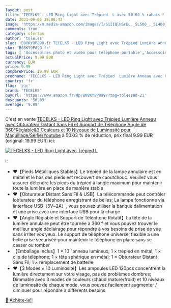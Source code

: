 ```yaml
---
layout: post
title: 'TECELKS - LED Ring Light avec Trépied  L avec 50.03 % rabais '
date: 2021-06-06 19:08:43
image: 'https://m.media-amazon.com/images/I/51IIQlNSrDL._SL500_._SL400_.jpg'
comments: true
category: ofertas
author: 'tole.es'
slug: 'B08KY9P899-fr TECELKS - LED Ring Light avec Trépied Lumière Anneau avec...'
sku: 'B08KY9P899-fr'
tags: [ 'Accessoires photo et vidéo pour téléphone portable','Accessoires téléphones portables','Flashs externes et éclairage à selfie pour téléphone portable','High-Tech','Téléphones portables et accessoires','tecelks', ]
actualPrice: 9.99 EUR
currency: EUR
price: 9.99
comparePrice: 19.99 EUR
prodname: 'TECELKS - LED Ring Light avec Trépied  Lumière Anneau avec Obturateur Distant Sans Fil et Support de Téléphone  Angle de 360°Réglable&3 Couleurs et 10 Niveaux de Luminosité pour Maquillage/Selfie/Youtube'
country: 'fr'
flag: '🇫🇷'
brand: 'TECELKS'
buyurl: 'https://www.amazon.fr/dp/B08KY9P899/?tag=tolees0d-21'
descuento: '50.03'
average: '9.99'
---
```


C'est en vente [TECELKS - LED Ring Light avec Trépied  Lumière Anneau avec Obturateur Distant Sans Fil et Support de Téléphone  Angle de 360°Réglable&3 Couleurs et 10 Niveaux de Luminosité pour Maquillage/Selfie/Youtube](https://www.amazon.fr/dp/B08KY9P899/?tag=tolees0d-21)  à  50.03 % de réduction, prix final  9.99 EUR (original: 19.99 EUR) ici:

[![TECELKS - LED Ring Light avec Trépied  L](https://m.media-amazon.com/images/I/51IIQlNSrDL._SL500_._SL400_.jpg)](https://www.amazon.fr/dp/B08KY9P899/?tag=tolees0d-21)

ℹ️:

- ❤️【Pieds Métalliques Stables】Le trépied de la lampe annulaire est en métal et le bas des pieds est recouvert de caoutchouc. Veuillez vous assurer détendre les pieds du trépied à langle maximum pour maintenir toute la lumière en place de manière stable
- ❤️【Obturateur Distant Sans Fil & USB】La télécommande peut contrôler lobturateur du téléphone enregistrant de belles; La lampe fonctionne via linterface USB（5V~2A）, vous pouvez utiliser la banque dalimentation et une prise avec une interface USB pour la charge
- ❤️【Angle Réglable et Support de Téléphone Rotatif】La tête de la lumière annulaire peut être tournée à 360 ° et vous pouvez trouver le meilleur angle déclairage pour répondre à vos besoins de prise de vue sans irriter vos yeux. Le support de téléphone universel flexible a une belle prise sécurisée pour maintenir le téléphone en place sans se casser ou tomber
- 【Emballage Inclus】1 × 10 "anneau lumineux; 1 × trépied en métal; 1 × clip de téléphone; 1 × tête sphérique en métal; 1 × Obturateur Distant Sans Fil; 1 × remplacement de batterie
- ❤️【3 Modes × 10 Luminosité】Les ampoules LED 120pcs concentrent la lumière directement sur votre visage, pas de problèmes dombres; Dimmable avec 3 modes de couleurs (chaud /nature/froid) et 10 niveaux de luminosité de chaque mode, vous pouvez facilement augmenter / diminuer pour répondre à différents besoins

[🛒 Achète-le!!](https://www.amazon.fr/dp/B08KY9P899/?tag=tolees0d-21)
